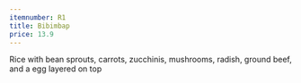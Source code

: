```yaml
---
itemnumber: R1
title: Bibimbap
price: 13.9
---
```

Rice with bean sprouts, carrots, zucchinis, mushrooms, radish, ground beef, and a egg layered on top
